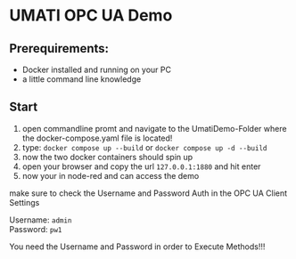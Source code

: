 # UMATI OPC UA Demo

## Prerequirements:
- Docker installed and running on your PC
- a little command line knowledge

## Start

1. open commandline promt and navigate to the UmatiDemo-Folder where the docker-compose.yaml file is located!
2. type: `docker compose up --build` or `docker compose up -d --build`
3. now the two docker containers should spin up
4. open your browser and copy the url `127.0.0.1:1880` and hit enter
5. now your in node-red and can access the demo

make sure to check the Username and Password Auth in the OPC UA Client Settings

Username: `admin`  
Password: `pw1`  

You need the Username and Password in order to Execute Methods!!!
